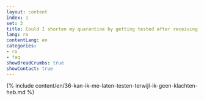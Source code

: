 ```yaml
---
layout: content
index: 1
set: 3
title: Could I shorten my quarantine by getting tested after receiving a notification, but without having complaints?
lang: ro
contentLang: en
categories:
- ro
- faq
showBreadCrumbs: true
showContact: true
---
```

{% include content/en/36-kan-ik-me-laten-testen-terwijl-ik-geen-klachten-heb.md %}

